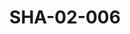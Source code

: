 ---
pid: SHA-02-006
title: SHA-02-006
language: en
original_label: 
rights: Sharhabil Ahmed
location_of_original: Sharhabil Ahmed
photographer_or_studio: 
scanned_from: photograph 12.2 by 16.4
_date: '1962'
location: Eritrea, Asmara
description: Men welcoming the band
additional_notes: 
permission_display: 'yes'
on_server: 'no'
on_website: 'no'
permalink: /photopages/en/SHA-02-006.html
layout: photo-page
---